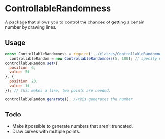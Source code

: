 # ControllableRandomness
A package that allows you to control the chances of getting a certain number by drawing lines.
## Usage
```js
const ControllableRandomness = require('../classes/ControllableRandomness'),
  controllableRandom = new ControllableRandomness(5, 100); // specify min and max here
controllableRandom.set({
  position: 6,
  value: 50
}, {
  position: 20,
  value: 10
}); // this makes a line, two points are needed. 

controllableRandom.generate(); //this generates the number
```
## Todo
* Make it possible to generate numbers that aren't truncated.
* Draw curves with multiple points.
